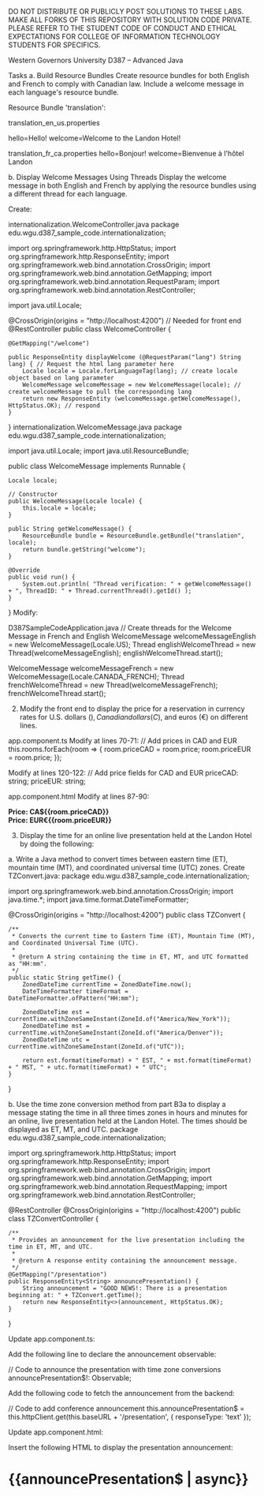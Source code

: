 DO NOT DISTRIBUTE OR PUBLICLY POST SOLUTIONS TO THESE LABS. MAKE ALL FORKS OF THIS REPOSITORY WITH SOLUTION CODE PRIVATE. PLEASE REFER TO THE STUDENT CODE OF CONDUCT AND ETHICAL EXPECTATIONS FOR COLLEGE OF INFORMATION TECHNOLOGY STUDENTS FOR SPECIFICS.

Western Governors University
D387 – Advanced Java

Tasks
a. Build Resource Bundles
Create resource bundles for both English and French to comply with Canadian law. Include a welcome message in each language's resource bundle.

Resource Bundle 'translation':

translation_en_us.properties

hello=Hello!
welcome=Welcome to the Landon Hotel!

translation_fr_ca.properties
hello=Bonjour!
welcome=Bienvenue à l'hôtel Landon

b. Display Welcome Messages Using Threads
Display the welcome message in both English and French by applying the resource bundles using a different thread for each language.

Create:

internationalization.WelcomeController.java
package edu.wgu.d387_sample_code.internationalization;

import org.springframework.http.HttpStatus;
import org.springframework.http.ResponseEntity;
import org.springframework.web.bind.annotation.CrossOrigin;
import org.springframework.web.bind.annotation.GetMapping;
import org.springframework.web.bind.annotation.RequestParam;
import org.springframework.web.bind.annotation.RestController;

import java.util.Locale;

@CrossOrigin(origins = "http://localhost:4200") // Needed for front end
@RestController
public class WelcomeController {

    @GetMapping("/welcome")

    public ResponseEntity displayWelcome (@RequestParam("lang") String lang) { // Request the html lang parameter here
        Locale locale = Locale.forLanguageTag(lang); // create locale object based on lang parameter
        WelcomeMessage welcomeMessage = new WelcomeMessage(locale); // create welcomeMessage to pull the corresponding lang
        return new ResponseEntity (welcomeMessage.getWelcomeMessage(), HttpStatus.OK); // respond
    }
}
internationalization.WelcomeMessage.java
package edu.wgu.d387_sample_code.internationalization;

import java.util.Locale;
import java.util.ResourceBundle;

public class WelcomeMessage implements Runnable {

    Locale locale;

    // Constructor
    public WelcomeMessage(Locale locale) {
        this.locale = locale;
    }

    public String getWelcomeMessage() {
        ResourceBundle bundle = ResourceBundle.getBundle("translation", locale);
        return bundle.getString("welcome");
    }

    @Override
    public void run() {
        System.out.println( "Thread verification: " + getWelcomeMessage() + ", ThreadID: " + Thread.currentThread().getId() );
    }
}
Modify:

D387SampleCodeApplication.java
// Create threads for the Welcome Message in French and English
WelcomeMessage welcomeMessageEnglish = new WelcomeMessage(Locale.US);
Thread englishWelcomeThread = new Thread(welcomeMessageEnglish);
englishWelcomeThread.start();

WelcomeMessage welcomeMessageFrench = new WelcomeMessage(Locale.CANADA_FRENCH);
Thread frenchWelcomeThread = new Thread(welcomeMessageFrench);
frenchWelcomeThread.start();

2.  Modify the front end to display the price for a reservation in currency rates for U.S. dollars ($), Canadian dollars (C$), and euros (€) on different lines.

app.component.ts
Modify at lines 70-71:
// Add prices in CAD and EUR
this.rooms.forEach(room => {
room.priceCAD = room.price;
room.priceEUR = room.price;
});


Modify at lines 120-122:
// Add price fields for CAD and EUR
priceCAD: string;
priceEUR: string;


app.component.html
Modify at lines 87-90:
<!-- Display CAD and EUR prices -->
<strong>Price: CA${{room.priceCAD}}</strong><br>
<strong>Price: EUR€{{room.priceEUR}}</strong><br>

3.  Display the time for an online live presentation held at the Landon Hotel by doing the following:

a.  Write a Java method to convert times between eastern time (ET), mountain time (MT), and coordinated universal time (UTC) zones.
Create TZConvert.java:
package edu.wgu.d387_sample_code.internationalization;

import org.springframework.web.bind.annotation.CrossOrigin;
import java.time.*;
import java.time.format.DateTimeFormatter;

@CrossOrigin(origins = "http://localhost:4200")
public class TZConvert {

    /**
     * Converts the current time to Eastern Time (ET), Mountain Time (MT), and Coordinated Universal Time (UTC).
     *
     * @return A string containing the time in ET, MT, and UTC formatted as "HH:mm".
     */
    public static String getTime() {
        ZonedDateTime currentTime = ZonedDateTime.now();
        DateTimeFormatter timeFormat = DateTimeFormatter.ofPattern("HH:mm");

        ZonedDateTime est = currentTime.withZoneSameInstant(ZoneId.of("America/New_York"));
        ZonedDateTime mst = currentTime.withZoneSameInstant(ZoneId.of("America/Denver"));
        ZonedDateTime utc = currentTime.withZoneSameInstant(ZoneId.of("UTC"));

        return est.format(timeFormat) + " EST, " + mst.format(timeFormat) + " MST, " + utc.format(timeFormat) + " UTC";
    }
}


b.  Use the time zone conversion method from part B3a to display a message stating the time in all three times zones in hours and minutes for an online, live presentation held at the Landon Hotel. The times should be displayed as ET, MT, and UTC.
package edu.wgu.d387_sample_code.internationalization;

import org.springframework.http.HttpStatus;
import org.springframework.http.ResponseEntity;
import org.springframework.web.bind.annotation.CrossOrigin;
import org.springframework.web.bind.annotation.GetMapping;
import org.springframework.web.bind.annotation.RequestMapping;
import org.springframework.web.bind.annotation.RestController;

@RestController
@CrossOrigin(origins = "http://localhost:4200")
public class TZConvertController {

    /**
     * Provides an announcement for the live presentation including the time in ET, MT, and UTC.
     *
     * @return A response entity containing the announcement message.
     */
    @GetMapping("/presentation")
    public ResponseEntity<String> announcePresentation() {
        String announcement = "GOOD NEWS!: There is a presentation beginning at: " + TZConvert.getTime();
        return new ResponseEntity<>(announcement, HttpStatus.OK);
    }
}

Update app.component.ts:

Add the following line to declare the announcement observable:

//  Code to announce the presentation with time zone conversions
announcePresentation$!: Observable<string>;


Add the following code to fetch the announcement from the backend:

//  Code to add conference announcement
this.announcePresentation$ = this.httpClient.get(this.baseURL + '/presentation', { responseType: 'text' });


Update app.component.html:

Insert the following HTML to display the presentation announcement:

<!--  - Code to add presentation announcement -->
<div class="scene" id="presentation">
  <h1>{{announcePresentation$ | async}}</h1>
</div>
<br><br>

